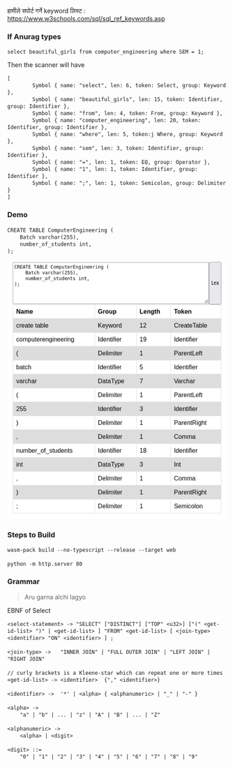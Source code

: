 हामीले सपोर्ट गर्ने keyword लिस्ट : https://www.w3schools.com/sql/sql_ref_keywords.asp

### If Anurag types

```
select beautiful_girls from computer_engineering where SEM = 1;
```

Then the scanner will have 

```
[
        Symbol { name: "select", len: 6, token: Select, group: Keyword },
        Symbol { name: "beautiful_girls", len: 15, token: Identifier, group: Identifier },
        Symbol { name: "from", len: 4, token: From, group: Keyword },
        Symbol { name: "computer_engineering", len: 20, token: Identifier, group: Identifier },
        Symbol { name: "where", len: 5, token:j Where, group: Keyword },
        Symbol { name: "sem", len: 3, token: Identifier, group: Identifier },
        Symbol { name: "=", len: 1, token: EQ, group: Operator },
        Symbol { name: "1", len: 1, token: Identifier, group: Identifier },
        Symbol { name: ";", len: 1, token: Semicolon, group: Delimiter }
]
```

### Demo

```
CREATE TABLE ComputerEngineering (
    Batch varchar(255),
    number_of_students int,
);
```
![](./assets/example.png)

### Steps to Build

```
wasm-pack build --no-typescript --release --target web 

python -m http.server 80 
```

### Grammar

> Aru garna alchi lagyo

EBNF of Select
```
<select-statement> -> "SELECT" ["DISTINCT"] ["TOP" <u32>] ["(" <get-id-list> ")" | <get-id-list> ] "FROM" <get-id-list> [ <join-type> <identifier> "ON" <identifier> ] ;

<join-type> ->   "INNER JOIN" | "FULL OUTER JOIN" | "LEFT JOIN" | "RIGHT JOIN" 

// curly brackets is a Kleene-star which can repeat one or more times
<get-id-list> -> <identifier>  {"," <identifier>} 

<identifier> ->  '*' | <alpha> { <alphanumeric> | "_" | "-" }  

<alpha> ->  
    "a" | "b" | ... | "z" | "A" | "B" | ... | "Z"

<alphanumeric> -> 
    <alpha> | <digit>

<digit> ::=
    "0" | "1" | "2" | "3" | "4" | "5" | "6" | "7" | "8" | "9"
```